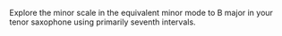 Explore the minor scale in the equivalent minor mode to B major in your tenor saxophone using primarily seventh intervals.